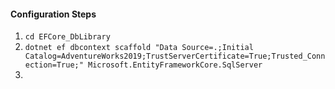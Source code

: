 #### Configuration Steps 
1. `cd EFCore_DbLibrary`
2. `dotnet ef dbcontext scaffold "Data Source=.;Initial Catalog=AdventureWorks2019;TrustServerCertificate=True;Trusted_Connection=True;" Microsoft.EntityFrameworkCore.SqlServer`
3. 